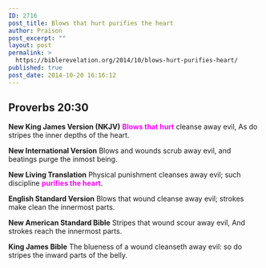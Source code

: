 ```yaml
---
ID: 2716
post_title: Blows that hurt purifies the heart
author: Praison
post_excerpt: ""
layout: post
permalink: >
  https://biblerevelation.org/2014/10/blows-hurt-purifies-heart/
published: true
post_date: 2014-10-20 16:16:12
---
```

<h2>Proverbs 20:30</h2>
<strong>New King James Version (NKJV)</strong>
<span style="color: #ff00ff;"><strong>Blows that hurt</strong> </span>cleanse away evil,
As do stripes the inner depths of the heart.

<strong>New International Version</strong>
Blows and wounds scrub away evil, and beatings purge the inmost being.

<strong>New Living Translation</strong>
Physical punishment cleanses away evil; such discipline <span style="color: #ff00ff;"><strong>purifies the heart</strong></span>.

<strong>English Standard Version</strong>
Blows that wound cleanse away evil; strokes make clean the innermost parts.

<strong>New American Standard Bible</strong>
Stripes that wound scour away evil, And strokes reach the innermost parts.

<strong>King James Bible</strong>
The blueness of a wound cleanseth away evil: so do stripes the inward parts of the belly.